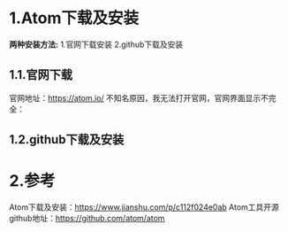 # 1.Atom下载及安装
**两种安装方法:**
1.官网下载安装
2.github下载及安装

## 1.1.官网下载
官网地址：https://atom.io/
不知名原因，我无法打开官网，官网界面显示不完全：

## 1.2.github下载及安装

# 2.参考
Atom下载及安装：https://www.jianshu.com/p/c112f024e0ab
Atom工具开源github地址：https://github.com/atom/atom





